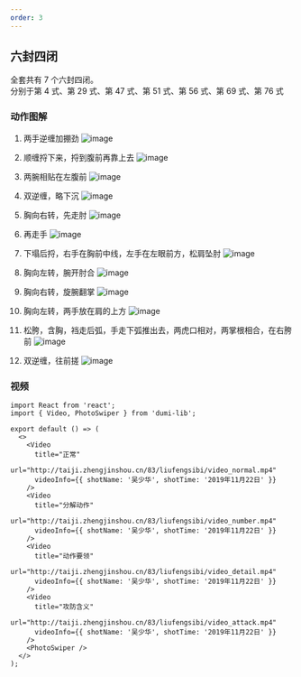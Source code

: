 ```yaml
---
order: 3
---
```


## 六封四闭

全套共有 7 个六封四闭。  
分别于第 4 式、第 29 式、第 47 式、第 51 式、第 56 式、第 69 式、第 76 式

### 动作图解

1. 两手逆缠加掤劲
   ![image](http://taiji.zhengjinshou.cn/other/loading.png#imgId=83/liufengsibi/152911.jpg)

2. 顺缠捋下来，捋到腹前再靠上去
   ![image](http://taiji.zhengjinshou.cn/other/loading.png#imgId=83/liufengsibi/152919.jpg)

3. 两腕相贴在左腹前
   ![image](http://taiji.zhengjinshou.cn/other/loading.png#imgId=83/liufengsibi/152923.jpg)

4. 双逆缠，略下沉
   ![image](http://taiji.zhengjinshou.cn/other/loading.png#imgId=83/liufengsibi/152926.jpg)

5. 胸向右转，先走肘
   ![image](http://taiji.zhengjinshou.cn/other/loading.png#imgId=83/liufengsibi/152931.jpg)

6. 再走手
   ![image](http://taiji.zhengjinshou.cn/other/loading.png#imgId=83/liufengsibi/152934.jpg)

7. 下塌后捋，右手在胸前中线，左手在左眼前方，松肩坠肘
   ![image](http://taiji.zhengjinshou.cn/other/loading.png#imgId=83/liufengsibi/152937.jpg)

8. 胸向左转，腕开肘合
   ![image](http://taiji.zhengjinshou.cn/other/loading.png#imgId=83/liufengsibi/152948.jpg)

9. 胸向右转，旋腕翻掌
   ![image](http://taiji.zhengjinshou.cn/other/loading.png#imgId=83/liufengsibi/152954.jpg)

10. 胸向左转，两手放在肩的上方
    ![image](http://taiji.zhengjinshou.cn/other/loading.png#imgId=83/liufengsibi/152958.jpg)

11. 松胯，含胸，裆走后弧，手走下弧推出去，两虎口相对，两掌根相合，在右胯前
    ![image](http://taiji.zhengjinshou.cn/other/loading.png#imgId=83/liufengsibi/153009.jpg)

12. 双逆缠，往前搓
    ![image](http://taiji.zhengjinshou.cn/other/loading.png#imgId=83/liufengsibi/153034.jpg)

### 视频

```tsx | inline
import React from 'react';
import { Video, PhotoSwiper } from 'dumi-lib';

export default () => (
  <>
    <Video
      title="正常"
      url="http://taiji.zhengjinshou.cn/83/liufengsibi/video_normal.mp4"
      videoInfo={{ shotName: '吴少华', shotTime: '2019年11月22日' }}
    />
    <Video
      title="分解动作"
      url="http://taiji.zhengjinshou.cn/83/liufengsibi/video_number.mp4"
      videoInfo={{ shotName: '吴少华', shotTime: '2019年11月22日' }}
    />
    <Video
      title="动作要领"
      url="http://taiji.zhengjinshou.cn/83/liufengsibi/video_detail.mp4"
      videoInfo={{ shotName: '吴少华', shotTime: '2019年11月22日' }}
    />
    <Video
      title="攻防含义"
      url="http://taiji.zhengjinshou.cn/83/liufengsibi/video_attack.mp4"
      videoInfo={{ shotName: '吴少华', shotTime: '2019年11月22日' }}
    />
    <PhotoSwiper />
  </>
);
```
